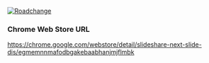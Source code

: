 [![Roadchange](http://roadchange.com/kawaz/slideshare-next-slide-disabler.crx/badge.png)](http://roadchange.com/kawaz/slideshare-next-slide-disabler.crx)

### Chrome Web Store URL
https://chrome.google.com/webstore/detail/slideshare-next-slide-dis/egmemnnmafodbgakebaabhanjmjflmbk
